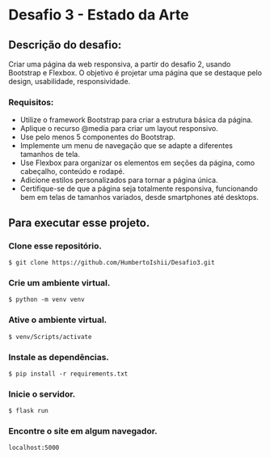 # Desafio 3 - Estado da Arte

## Descrição do desafio:

Criar uma página da web responsiva, a partir do desafio 2, usando Bootstrap e Flexbox. O objetivo é projetar uma página que se destaque pelo design, usabilidade, responsividade.

### Requisitos:

- Utilize o framework Bootstrap para criar a estrutura básica da página.
- Aplique o recurso @media para criar um layout responsivo.
- Use pelo menos 5 componentes do Bootstrap.
- Implemente um menu de navegação que se adapte a diferentes tamanhos de tela.
- Use Flexbox para organizar os elementos em seções da página, como cabeçalho, conteúdo e rodapé.
- Adicione estilos personalizados para tornar a página única.
- Certifique-se de que a página seja totalmente responsiva, funcionando bem em telas de tamanhos variados, desde smartphones até desktops.

## Para executar esse projeto.

### Clone esse repositório.

```
$ git clone https://github.com/HumbertoIshii/Desafio3.git
```

### Crie um ambiente virtual.

```
$ python -m venv venv
```

### Ative o ambiente virtual.

```
$ venv/Scripts/activate
```

### Instale as dependências.

```
$ pip install -r requirements.txt
```

### Inicie o servidor.

```
$ flask run
```

### Encontre o site em algum navegador.

```
localhost:5000
```
